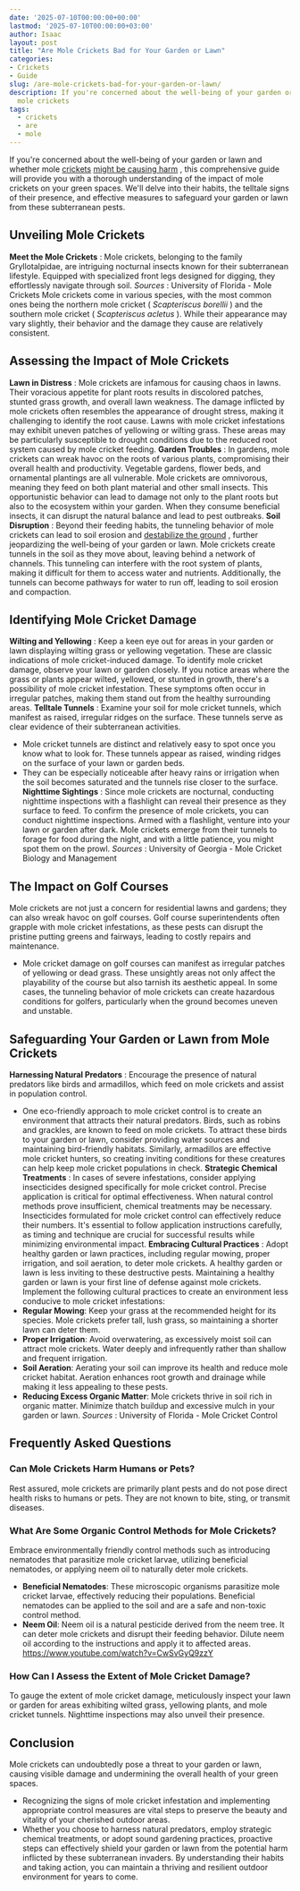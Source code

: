 ```yaml
---
date: '2025-07-10T00:00:00+00:00'
lastmod: '2025-07-10T00:00:00+03:00'
author: Isaac
layout: post
title: "Are Mole Crickets Bad for Your Garden or Lawn"
categories:
- Crickets
- Guide
slug: /are-mole-crickets-bad-for-your-garden-or-lawn/
description: If you're concerned about the well-being of your garden or lawn and whether
  mole crickets
tags: 
  - crickets
  - are
  - mole
---
```

If you're concerned about the well-being of your garden or lawn and whether mole [crickets](/posts/are-crickets-decomposers/)
[might be causing harm](https://pestpolicy.com/[are](/posts/are-crickets-good-or-bad/)-crickets-good-or-bad/)
, this comprehensive guide will provide you with a thorough understanding of the impact of mole crickets on your green spaces.
We'll delve into their habits, the telltale signs of their presence, and effective measures to safeguard your garden or lawn from these subterranean pests.
## Unveiling Mole Crickets
**Meet the Mole Crickets**
: Mole crickets, belonging to the family Gryllotalpidae, are intriguing nocturnal insects known for their subterranean lifestyle.
Equipped with specialized front legs designed for digging, they effortlessly navigate through soil.
*Sources*
:
University of Florida - Mole Crickets
Mole crickets come in various species, with the most common ones being the northern mole cricket (
*Scapteriscus borellii*
) and the southern mole cricket (
*Scapteriscus acletus*
). While their appearance may vary slightly, their behavior and the damage they cause are relatively consistent.
## Assessing the Impact of Mole Crickets
**Lawn in Distress**
: Mole crickets are infamous for causing chaos in lawns. Their voracious appetite for plant roots results in discolored patches, stunted grass growth, and overall lawn weakness.
The damage inflicted by mole crickets often resembles the appearance of drought stress, making it challenging to identify the root cause.
Lawns with mole cricket infestations may exhibit uneven patches of yellowing or wilting grass. These areas may be particularly susceptible to drought conditions due to the reduced root system caused by mole cricket feeding.
**Garden Troubles**
: In gardens, mole crickets can wreak havoc on the roots of various plants, compromising their overall health and productivity. Vegetable gardens, flower beds, and ornamental plantings are all vulnerable.
Mole crickets are omnivorous, meaning they feed on both plant material and other small insects. This opportunistic behavior can lead to damage not only to the plant roots but also to the ecosystem within your garden. When they consume beneficial insects, it can disrupt the natural balance and lead to pest outbreaks.
**Soil Disruption**
: Beyond their feeding habits, the tunneling behavior of mole crickets can lead to soil erosion and
[destabilize the ground](https://pestpolicy.com/are-crickets-decomposers/)
, further jeopardizing the well-being of your garden or lawn.
Mole crickets create tunnels in the soil as they move about, leaving behind a network of channels. This tunneling can interfere with the root system of plants, making it difficult for them to access water and nutrients. Additionally, the tunnels can become pathways for water to run off, leading to soil erosion and compaction.
## Identifying Mole Cricket Damage
**Wilting and Yellowing**
: Keep a keen eye out for areas in your garden or lawn displaying wilting grass or yellowing vegetation. These are classic indications of mole cricket-induced damage.
To identify mole cricket damage, observe your lawn or garden closely. If you notice areas where the grass or plants appear wilted, yellowed, or stunted in growth, there's a possibility of mole cricket infestation. These symptoms often occur in irregular patches, making them stand out from the healthy surrounding areas.
**Telltale Tunnels**
: Examine your soil for mole cricket tunnels, which manifest as raised, irregular ridges on the surface. These tunnels serve as clear evidence of their subterranean activities.
- Mole cricket tunnels are distinct and relatively easy to spot once you know what to look for. These tunnels appear as raised, winding ridges on the surface of your lawn or garden beds.
- They can be especially noticeable after heavy rains or irrigation when the soil becomes saturated and the tunnels rise closer to the surface.
**Nighttime Sightings**
: Since mole crickets are nocturnal, conducting nighttime inspections with a flashlight can reveal their presence as they surface to feed.
To confirm the presence of mole crickets, you can conduct nighttime inspections. Armed with a flashlight, venture into your lawn or garden after dark. Mole crickets emerge from their tunnels to forage for food during the night, and with a little patience, you might spot them on the prowl.
*Sources*
:
University of Georgia - Mole Cricket Biology and Management
## The Impact on Golf Courses
Mole crickets are not just a concern for residential lawns and gardens; they can also wreak havoc on golf courses. Golf course superintendents often grapple with mole cricket infestations, as these pests can disrupt the pristine putting greens and fairways, leading to costly repairs and maintenance.
- Mole cricket damage on golf courses can manifest as irregular patches of yellowing or dead grass. These unsightly areas not only affect the playability of the course but also tarnish its aesthetic appeal.
In some cases, the tunneling behavior of mole crickets can create hazardous conditions for golfers, particularly when the ground becomes uneven and unstable.
## Safeguarding Your Garden or Lawn from Mole Crickets
**Harnessing Natural Predators**
: Encourage the presence of natural predators like birds and armadillos, which feed on mole crickets and assist in population control.
- One eco-friendly approach to mole cricket control is to create an environment that attracts their natural predators. Birds, such as robins and grackles, are known to feed on mole crickets.
To attract these birds to your garden or lawn, consider providing water sources and maintaining bird-friendly habitats. Similarly, armadillos are effective mole cricket hunters, so creating inviting conditions for these creatures can help keep mole cricket populations in check.
**Strategic Chemical Treatments**
: In cases of severe infestations, consider applying insecticides designed specifically for mole cricket control. Precise application is critical for optimal effectiveness.
When natural control methods prove insufficient, chemical treatments may be necessary. Insecticides formulated for mole cricket control can effectively reduce their numbers. It's essential to follow application instructions carefully, as timing and technique are crucial for successful results while minimizing environmental impact.
**Embracing Cultural Practices**
: Adopt healthy garden or lawn practices, including regular mowing, proper irrigation, and soil aeration, to deter mole crickets. A healthy garden or lawn is less inviting to these destructive pests.
Maintaining a healthy garden or lawn is your first line of defense against mole crickets. Implement the following cultural practices to create an environment less conducive to mole cricket infestations:
- **Regular Mowing**: Keep your grass at the recommended height for its species. Mole crickets prefer tall, lush grass, so maintaining a shorter lawn can deter them.
- **Proper Irrigation**: Avoid overwatering, as excessively moist soil can attract mole crickets. Water deeply and infrequently rather than shallow and frequent irrigation.
- **Soil Aeration**: Aerating your soil can improve its health and reduce mole cricket habitat. Aeration enhances root growth and drainage while making it less appealing to these pests.
- **Reducing Excess Organic Matter**: Mole crickets thrive in soil rich in organic matter. Minimize thatch buildup and excessive mulch in your garden or lawn.
*Sources*
:
University of Florida - Mole Cricket Control
## Frequently Asked Questions
### Can Mole Crickets Harm Humans or Pets?
Rest assured, mole crickets are primarily plant pests and do not pose direct health risks to humans or pets. They are not known to bite, sting, or transmit diseases.
### What Are Some Organic Control Methods for Mole Crickets?
Embrace environmentally friendly control methods such as introducing nematodes that parasitize mole cricket larvae, utilizing beneficial nematodes, or applying neem oil to naturally deter mole crickets.
- **Beneficial Nematodes**: These microscopic organisms parasitize mole cricket larvae, effectively reducing their populations. Beneficial nematodes can be applied to the soil and are a safe and non-toxic control method.
- **Neem Oil**: Neem oil is a natural pesticide derived from the neem tree. It can deter mole crickets and disrupt their feeding behavior. Dilute neem oil according to the instructions and apply it to affected areas.
https://www.youtube.com/watch?v=CwSvGyQ9zzY
### How Can I Assess the Extent of Mole Cricket Damage?
To gauge the extent of mole cricket damage, meticulously inspect your lawn or garden for areas exhibiting wilted grass, yellowing plants, and mole cricket tunnels. Nighttime inspections may also unveil their presence.
## Conclusion
Mole crickets can undoubtedly pose a threat to your garden or lawn, causing visible damage and undermining the overall health of your green spaces.
- Recognizing the signs of mole cricket infestation and implementing appropriate control measures are vital steps to preserve the beauty and vitality of your cherished outdoor areas.
- Whether you choose to harness natural predators, employ strategic chemical treatments, or adopt sound gardening practices, proactive steps can effectively shield your garden or lawn from the potential harm inflicted by these subterranean invaders.
By understanding their habits and taking action, you can maintain a thriving and resilient outdoor environment for years to come.
